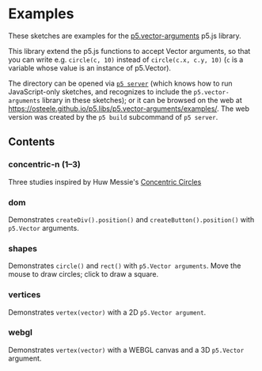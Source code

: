 # Examples

These sketches are examples for the [p5.vector-arguments](https://osteele.github.io/p5.libs/p5.vector-arguments/) p5.js library.

This library extend the p5.js functions to accept Vector arguments, so that you
can write e.g. `circle(c, 10)` instead of `circle(c.x, c.y, 10)` (`c` is a
variable whose value is an instance of p5.Vector).

The directory can be opened via [`p5
server`](https://osteele.github.io/p5-server/) (which knows how to run
JavaScript-only sketches, and recognizes to include the `p5.vector-arguments`
library in these sketches); or it can be browsed on the web at
<https://osteele.github.io/p5.libs/p5.vector-arguments/examples/>. The web
version was created by the `p5 build` subcommand of `p5 server`.

## Contents

### concentric-n (1–3)

Three studies inspired by Huw Messie's [Concentric Circles](https://huwmessie.com/2019/12/16/stitching-intricate/)

### dom

Demonstrates `createDiv().position()`  and `createButton().position()` with
`p5.Vector` arguments.

### shapes

Demonstrates `circle()` and `rect()` with `p5.Vector arguments`. Move the mouse
to draw circles; click to draw a square.

### vertices

Demonstrates `vertex(vector)` with a 2D `p5.Vector argument`.

### webgl

Demonstrates `vertex(vector)` with a WEBGL canvas and a 3D `p5.Vector` argument.
